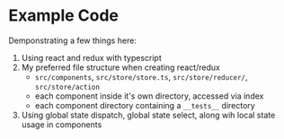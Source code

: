 # Example Code
Demponstrating a few things here:
 1. Using react and redux with typescript
 2. My preferred file structure when creating react/redux 
    - `src/components`, `src/store/store.ts`, `src/store/reducer/`, `src/store/action`
    - each component inside it's own directory, accessed via index
    - each component directory containing a `__tests__` directory
 3. Using global state dispatch, global state select, along wih local state usage in components